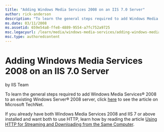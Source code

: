 ```yaml
---
title: "Adding Windows Media Services 2008 on an IIS 7.0 Server"
author: rick-anderson
description: "To learn the general steps required to add Windows Media Services ® 2008 to an existing Windows Server ® 2008 server, click here to see the article on Micros..."
ms.date: 03/11/2008
ms.assetid: 659e54a8-ffe8-4889-9554-a7fc752a9725
msc.legacyurl: /learn/media/windows-media-services/adding-windows-media-services-2008-on-an-iis-server
msc.type: authoredcontent
---
```

# Adding Windows Media Services 2008 on an IIS 7.0 Server

by IIS Team

To learn the general steps required to add Windows Media Services® 2008 to an existing Windows Server® 2008 server, click [here](https://go.microsoft.com/fwlink/?LinkId=111600) to see the article on Microsoft TechNet.

If you already have both Windows Media Services 2008 and IIS 7 or above installed and want both to use HTTP, learn how by reading the article [Using HTTP for Streaming and Downloading from the Same Computer](using-http-for-streaming-and-downloading-from-the-same-computer.md "Using HTTP for Streaming and Downloading from the Same Computer").

